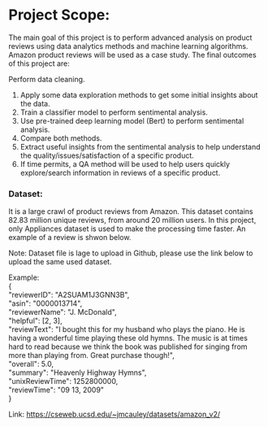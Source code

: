 #  Project Scope:

The main goal of this project is to perform advanced analysis on product reviews using data analytics methods and machine learning algorithms. Amazon product reviews will be used as a case study. The final outcomes of this project are:

Perform data cleaning.

1. Apply some data exploration methods to get some initial insights about the data.
2. Train a classifier model to perform sentimental analysis.
3. Use pre-trained deep learning model (Bert) to perform sentimental analysis.
4. Compare both methods.
5. Extract useful insights from the sentimental analysis to help understand the quality/issues/satisfaction of a specific product.
6. If time permits, a QA method will be used to help users quickly explore/search information in reviews of a specific product.

### Dataset:
It is a large crawl of product reviews from Amazon. This dataset contains 82.83 million unique reviews, from around 20 million users. In this project, only Appliances dataset is used to make the processing time faster. An example of a review is shwon below.

Note: Dataset file is lage to upload in Github, please use the link below to upload the same used dataset.

Example: <br>
{<br>
  "reviewerID": "A2SUAM1J3GNN3B",<br>
  "asin": "0000013714",<br>
  "reviewerName": "J. McDonald",<br>
  "helpful": [2, 3],<br>
  "reviewText": "I bought this for my husband who plays the piano.  He is having a wonderful time playing these old hymns.  The music  is at times hard to read because we think the book was published for singing from more than playing from.  Great purchase though!",<br>
  "overall": 5.0,<br>
  "summary": "Heavenly Highway Hymns",<br>
  "unixReviewTime": 1252800000,<br>
  "reviewTime": "09 13, 2009"<br>
}<br>

Link: https://cseweb.ucsd.edu/~jmcauley/datasets/amazon_v2/
